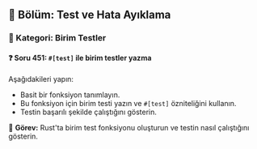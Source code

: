 ## 📘 Bölüm: Test ve Hata Ayıklama  
### 🔹 Kategori: Birim Testler  
#### ❓ Soru 451: `#[test]` ile birim testler yazma

Aşağıdakileri yapın:

- Basit bir fonksiyon tanımlayın.
- Bu fonksiyon için birim testi yazın ve `#[test]` özniteliğini kullanın.
- Testin başarılı şekilde çalıştığını gösterin.

🔧 **Görev:** Rust'ta birim test fonksiyonu oluşturun ve testin nasıl çalıştığını gösterin.
